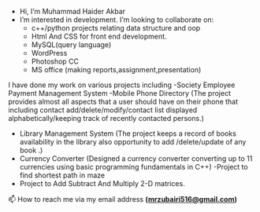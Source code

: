 -  Hi, I’m Muhammad Haider Akbar 
- I’m interested in development.
I’m looking to collaborate on:
   - c++/python projects relating data structure  and oop 
   - Html And CSS for front end development.
   - MySQL(query language)
   -  WordPress 
   -  Photoshop CC
    - MS office  (making reports,assignment,presentation)


I have  done my work on various projects  including 
-Society Employee Payment Management System
-Mobile Phone Directory (The project provides almost all aspects that a user should have on their phone
                        that including contact add/delete/modify/contact list displayed alphabetically/keeping track of 
                        recently contacted persons.)
- Library Management System (The project keeps a record of books availability in the library also opportunity to add /delete/update of any book .)
- Currency Converter (Designed  a currency converter converting up to 11 currencies  using basic  programming fundamentals in C++)
 -Project to find shortest path in maze
- Project to Add Subtract And Multiply 2-D matrices.


📫 How to reach me via my email address **(mrzubairi516@gmail.com)**
<!---
Haider516/Haider516 is a ✨ special ✨ repository because its `README.md` (this file) appears on your GitHub profile.
You can click the Preview link to take a look at your changes.
--->
